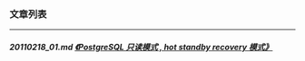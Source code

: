 ### 文章列表  
----  
##### 20110218_01.md   [《PostgreSQL 只读模式 , hot standby recovery 模式》](20110218_01.md)  
